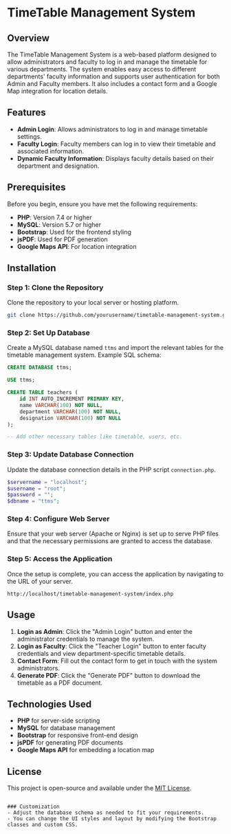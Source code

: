 # TimeTable Management System

## Overview
The TimeTable Management System is a web-based platform designed to allow administrators and faculty to log in and manage the timetable for various departments. The system enables easy access to different departments' faculty information and supports user authentication for both Admin and Faculty members. It also includes a contact form and a Google Map integration for location details.

## Features

- **Admin Login**: Allows administrators to log in and manage timetable settings.
- **Faculty Login**: Faculty members can log in to view their timetable and associated information.
- **Dynamic Faculty Information**: Displays faculty details based on their department and designation.

## Prerequisites

Before you begin, ensure you have met the following requirements:
- **PHP**: Version 7.4 or higher
- **MySQL**: Version 5.7 or higher
- **Bootstrap**: Used for the frontend styling
- **jsPDF**: Used for PDF generation
- **Google Maps API**: For location integration

## Installation

### Step 1: Clone the Repository

Clone the repository to your local server or hosting platform.

```bash
git clone https://github.com/yourusername/timetable-management-system.git
```

### Step 2: Set Up Database

Create a MySQL database named `ttms` and import the relevant tables for the timetable management system. Example SQL schema:

```sql
CREATE DATABASE ttms;

USE ttms;

CREATE TABLE teachers (
    id INT AUTO_INCREMENT PRIMARY KEY,
    name VARCHAR(100) NOT NULL,
    department VARCHAR(100) NOT NULL,
    designation VARCHAR(100) NOT NULL
);

-- Add other necessary tables like timetable, users, etc.
```

### Step 3: Update Database Connection

Update the database connection details in the PHP script `connection.php`.

```php
$servername = "localhost";
$username = "root";
$password = "";
$dbname = "ttms";
```

### Step 4: Configure Web Server

Ensure that your web server (Apache or Nginx) is set up to serve PHP files and that the necessary permissions are granted to access the database.

### Step 5: Access the Application

Once the setup is complete, you can access the application by navigating to the URL of your server.

```
http://localhost/timetable-management-system/index.php
```

## Usage

1. **Login as Admin**: Click the "Admin Login" button and enter the administrator credentials to manage the system.
2. **Login as Faculty**: Click the "Teacher Login" button to enter faculty credentials and view department-specific timetable details.
3. **Contact Form**: Fill out the contact form to get in touch with the system administrators.
4. **Generate PDF**: Click the "Generate PDF" button to download the timetable as a PDF document.

## Technologies Used

- **PHP** for server-side scripting
- **MySQL** for database management
- **Bootstrap** for responsive front-end design
- **jsPDF** for generating PDF documents
- **Google Maps API** for embedding a location map

## License

This project is open-source and available under the [MIT License](LICENSE).
```

### Customization
- Adjust the database schema as needed to fit your requirements.
- You can change the UI styles and layout by modifying the Bootstrap classes and custom CSS.

